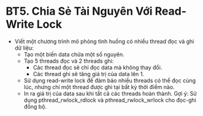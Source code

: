 # BT5. Chia Sẻ Tài Nguyên Với Read-Write Lock
* Viết một chương trình mô phỏng tình huống có nhiều thread đọc và ghi dữ liệu:
    * Tạo một biến data chứa một số nguyên.
    * Tạo 5 threads đọc và 2 threads ghi:
        *  Các thread đọc sẽ chỉ đọc data mà không thay đổi.
        * Các thread ghi sẽ tăng giá trị của data lên 1.
    * Sử dụng read-write lock để đảm bảo nhiều threads có thể đọc cùng lúc, nhưng chỉ một thread được ghi tại bất kỳ thời điểm nào.
    * In ra giá trị của data sau khi tất cả các threads hoàn thành.
Gợi ý: Sử dụng pthread_rwlock_rdlock và pthread_rwlock_wrlock cho đọc-ghi đồng bộ.
